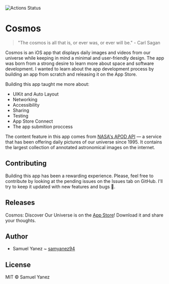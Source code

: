 ![Actions Status](https://github.com/samyanez94/Cosmos/workflows/Build%20&%20Test/badge.svg)

# Cosmos

> "The cosmos is all that is, or ever was, or ever will be." - Carl Sagan

Cosmos is an iOS app that displays daily images and videos from our universe while keeping in mind a minimal and user-friendly design. The app was born from a strong desire to learn more about space and software development. I wanted to learn about the app development process by building an app from scratch and releasing it on the App Store.

Building this app taught me more about:

* UIKit and Auto Layout
* Networking
* Accessibility
* Sharing
* Testing
* App Store Connect
* The app submition proccess

The content feature in this app comes from [NASA's APOD API](https://api.nasa.gov) — a service that has been offering daily pictures of our universe since 1995. It contains the largest collection of annotated astronomical images on the internet. 

## Contributing

Building this app has been a rewarding experience. Please, feel free to contribute by looking at the pending issues on the Issues tab on GitHub. I'll try to keep it updated with new features and bugs 🐛.

## Releases

Cosmos: Discover Our Universe is on the [App Store](https://apps.apple.com/us/app/cosmos-discover-our-universe/id1481310548?ls=1)! Download it and share your thoughts.

## Author
* Samuel Yanez ~ [samyanez94](https://github.com/samyanez94)

## License

MIT © Samuel Yanez
